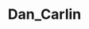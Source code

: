 ---
title: Dan_Carlin
crosslinks:
- dancarlin
- AskHistorians
- HistoryPodcasting
- HistoryAnecdotes
---